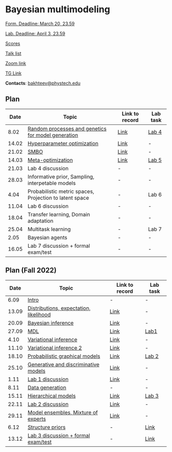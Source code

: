 # Bayesian multimodeling


[Form. Deadline: March 20, 23.59](https://docs.google.com/forms/d/e/1FAIpQLSeC9uW3qPfZiHuaVRwl8oBCrlN94JQ_vXtv763OfleArEkchg/viewform?usp=sf_link)

[Lab. Deadline: April 3, 23.59](lab5)

[Scores](eval.md)

[Talk list](talks.md)

[Zoom link](https://m1p.org/go_zoom2)

[TG Link](https://t.me/+DLmfDBvgk9NiNTFi)

**Contacts**: bakhteev@phystech.edu
## Plan 
|Date|Topic|Link to record|Lab task|
| --- | --- | --- | --- |
| 8.02 | [Random processes and genetics for model generation](slides/slides_12_evolution.pdf) | [Link](https://www.youtube.com/watch?v=VjKWeiGq0NM) | [Lab 4](lab4) |
| 14.02 | [Hyperparameter optimization](slides/slides_13_hyper.pdf) | [Link](https://www.youtube.com/watch?v=xHjfkgOdbco) | - |
| 21.02 | [SMBO](slides/slides_14_smbo.pdf) | [Link](https://www.youtube.com/watch?v=njplxS_iRz8) | - |
| 14.03 | [Meta-optimization](slides/slides_15_meta.pdf) | [Link](https://www.youtube.com/watch?v=ZCaxQaIsBzw) | [Lab 5](lab5) |
| 21.03 | Lab 4 discussion | - | - |
| 28.03 |   Informative prior, Sampling, interpetable models| - | - |
| 4.04 |Probabilistic metric spaces, Projection to latent space  | - | Lab 6 |
| 11.04 | Lab 6 discussion | - | - |
| 18.04 | Transfer learning, Domain adaptation | - | - |
| 25.04 | Multitask learning  | - | Lab 7 |
| 2.05 | Bayesian agents | - | - |
| 16.05 | Lab 7 discussion + formal exam/test | - | - |

## Plan (Fall 2022)
|Date|Topic|Link to record|Lab task|
| --- | --- | --- | --- |
| 6.09 |  [Intro](slides/slides_0_intro.pdf) | - | - |
| 13.09 |  [Distributions, expectation, likelihood](slides/slides_1_distributions.pdf) | [Link](https://www.youtube.com/watch?v=NzjzoJvSRLw) | - |
| 20.09 |  [Bayesian inference](slides/slides_2_inference.pdf) | [Link](https://www.youtube.com/watch?v=CtpEwFfb9QI) | - |
| 27.09 |  [MDL](slides/slides_3_mdl.pdf) | [Link](https://www.youtube.com/watch?v=nJLGfBJvZzg) | [Lab1](lab1) |
| 4.10 | [Variational inference](slides/slides_4_var1.pdf) | [Link](https://www.youtube.com/watch?v=m0HM6y4zMac) | - |
| 11.10 |  [Variational inference 2](slides/slides_5_var2.pdf) | [Link](https://www.youtube.com/watch?v=BMDV1KkktzA) | - |
| 18.10 | [Probabilistic graphical models](slides/slides_6_graph.pdf) | [Link](https://www.youtube.com/watch?v=cna0ovGvmC0) | [Lab 2](lab2) |
| 25.10 | [Generative and discriminative models](slides/slides_7_gendisc.pdf) | [Link](https://www.youtube.com/watch?v=C86NsPJu5Hw) | - |
| 1.11 |  [Lab 1 discussion](lab1)  | [Link](https://www.youtube.com/watch?v=kgnpV1epXwU) | - |
| 8.11 | [Data generation](slides/slides_8_generative.pdf)  | - | - |
| 15.11 |[Hierarchical models](slides/slides_9_hier.pdf)  | [Link](https://www.youtube.com/watch?v=JGOO4_QQTbM&t=1s) | [Lab 3](lab3) |
| 22.11 |  [Lab 2 discussion](lab2) | [Link](https://www.youtube.com/watch?v=KGWn02jcWu4&t=24s) | - |
| 29.11 | [Model ensembles, Mixture of experts](slides/slides10_ens.pdf)   | [Link](https://www.youtube.com/watch?v=u-6tOnU5ttg) | - |
| 6.12 |  [Structure priors](slides/slides_11_structure.pdf) | - | [Link](https://www.youtube.com/watch?v=JDs5PM-NnY0) |
| 13.12 | [Lab 3 discussion + formal exam/test](lab3) | - | [Link](https://www.youtube.com/watch?v=AhbwLe5TscI&list=PLk4h7dmY2eYGkLXj0K8BNKs-WuqWS46xL&index=13) |


